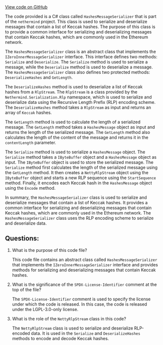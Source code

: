 [View code on GitHub](https://github.com/nethermindeth/nethermind/Nethermind.Network/P2P/Subprotocols/Eth/HashesMessageSerializer.cs)

The code provided is a C# class called `HashesMessageSerializer` that is part of the `nethermind` project. This class is used to serialize and deserialize messages that contain a list of Keccak hashes. The purpose of this class is to provide a common interface for serializing and deserializing messages that contain Keccak hashes, which are commonly used in the Ethereum network.

The `HashesMessageSerializer` class is an abstract class that implements the `IZeroInnerMessageSerializer` interface. This interface defines two methods: `Serialize` and `Deserialize`. The `Serialize` method is used to serialize a message, while the `Deserialize` method is used to deserialize a message. The `HashesMessageSerializer` class also defines two protected methods: `DeserializeHashes` and `GetLength`.

The `DeserializeHashes` method is used to deserialize a list of Keccak hashes from a `RlpStream`. The `RlpStream` is a class provided by the `Nethermind.Serialization.Rlp` namespace, which is used to serialize and deserialize data using the Recursive Length Prefix (RLP) encoding scheme. The `DeserializeHashes` method takes a `RlpStream` as input and returns an array of `Keccak` hashes.

The `GetLength` method is used to calculate the length of a serialized message. The `GetLength` method takes a `HashesMessage` object as input and returns the length of the serialized message. The `GetLength` method also calculates the length of the content of the message and returns it in the `contentLength` parameter.

The `Serialize` method is used to serialize a `HashesMessage` object. The `Serialize` method takes a `IByteBuffer` object and a `HashesMessage` object as input. The `IByteBuffer` object is used to store the serialized message. The `Serialize` method first calculates the length of the serialized message using the `GetLength` method. It then creates a `NettyRlpStream` object using the `IByteBuffer` object and starts a new RLP sequence using the `StartSequence` method. Finally, it encodes each Keccak hash in the `HashesMessage` object using the `Encode` method.

In summary, the `HashesMessageSerializer` class is used to serialize and deserialize messages that contain a list of Keccak hashes. It provides a common interface for serializing and deserializing messages that contain Keccak hashes, which are commonly used in the Ethereum network. The `HashesMessageSerializer` class uses the RLP encoding scheme to serialize and deserialize data.
## Questions: 
 1. What is the purpose of this code file?
    
    This code file contains an abstract class called `HashesMessageSerializer` that implements the `IZeroInnerMessageSerializer` interface and provides methods for serializing and deserializing messages that contain Keccak hashes.

2. What is the significance of the `SPDX-License-Identifier` comment at the top of the file?

    The `SPDX-License-Identifier` comment is used to specify the license under which the code is released. In this case, the code is released under the LGPL-3.0-only license.

3. What is the role of the `NettyRlpStream` class in this code?

    The `NettyRlpStream` class is used to serialize and deserialize RLP-encoded data. It is used in the `Serialize` and `DeserializeHashes` methods to encode and decode Keccak hashes.